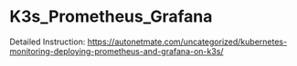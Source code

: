 # K3s_Prometheus_Grafana
Detailed Instruction:
https://autonetmate.com/uncategorized/kubernetes-monitoring-deploying-prometheus-and-grafana-on-k3s/
